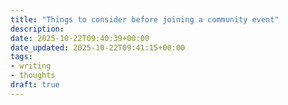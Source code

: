 ```yaml
---
title: "Things to consider before joining a community event"
description: 
date: 2025-10-22T09:40:39+00:00
date_updated: 2025-10-22T09:41:15+00:00
tags: 
- writing
- thoughts
draft: true
---
```


